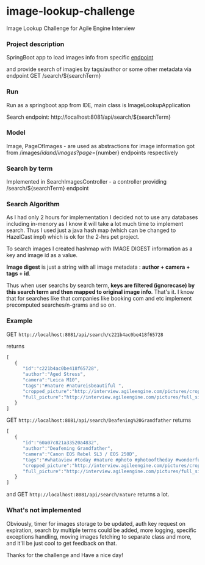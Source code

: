 # image-lookup-challenge
Image Lookup Challenge for Agile Engine Interview

### Project description

SpringBoot app to load images info from specific [endpoint](http://interview.agileengine.com/images)

and provide search of imagies by tags/author or some other metadata via endpoint GET /search/${searchTerm}


### Run
Run as a springboot app from IDE, main class is ImageLookupApplication

Search endpoint: http://localhost:8081/api/search/${searchTerm}

### Model
Image, PageOfImages - are used as abstractions for image information got from /images/${id} and /images?page=${number} endpoints respectively

### Search by term
Implemented in SearchImagesController - a controller providing /search/${searchTerm} endpoint

### Search Algorithm
As I had only 2 hours for implementation I decided not to use any databases including in-menory as I know it will take a lot much time to implement search.
Thus I used just a java hash map (which can be changed to HazelCast impl) which is ok for the 2-hrs pet project.

To search images I created hashmap with IMAGE DIGEST information as a key and image id as a value.

**Image digest** is just a string with all image metadata : **author + camera + tags + id**.

Thus when user searchs by search term, **keys are filtered (ignorecase) by this search term and then mapped to original image info**.
That's it. 
I know that for searches like that companies like booking com and etc implement precomputed searches/n-grams and so on.

### Example
GET ```http://localhost:8081/api/search/c221b4ac0be418f65728```

returns
```javascript
[
   {
      "id":"c221b4ac0be418f65728",
      "author":"Aged Stress",
      "camera":"Leica M10",
      "tags":"#nature #natureisbeautiful ",
      "cropped_picture":"http://interview.agileengine.com/pictures/cropped/26008.JPG",
      "full_picture":"http://interview.agileengine.com/pictures/full_size/26008.JPG"
   }
]
```

GET  ```http://localhost:8081/api/search/Deafening%20Grandfather```
returns
```javascript
[
   {
      "id":"60a07c821a33520a4832",
      "author":"Deafening Grandfather",
      "camera":"Canon EOS Rebel SL3 / EOS 250D",
      "tags":"#whataview #today #nature #photo #photooftheday #wonderfullife ",
      "cropped_picture":"http://interview.agileengine.com/pictures/cropped/708033.jpg",
      "full_picture":"http://interview.agileengine.com/pictures/full_size/708033.jpg"
   }
]
```

and GET ```http://localhost:8081/api/search/nature```
returns a lot.

### What's not implemented

Obviously, timer for images storage to be updated, auth key request on expiration, search by multiple terms could be added, more logging, specific exceptions handling, moving images fetching to separate class and more, and it'll be just cool to get feedback on that.


Thanks for the challenge and Have a nice day!

